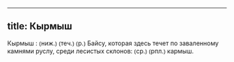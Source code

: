 
---
title: Кырмыш
---
Кырмыш
: ⦅ниж.⦆ ⦅теч.⦆ ⦅р.⦆ Байсу, которая здесь течет по заваленному камнями руслу, среди лесистых склонов: ⦅ср.⦆ ⦅рпл.⦆ кармыш.
